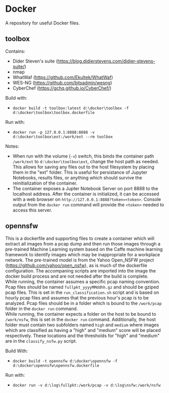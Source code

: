 # Docker
A repository for useful Docker files.

## toolbox
Contains:
  * Dider Steven's suite (https://blog.didierstevens.com/didier-stevens-suite/)
  * nmap
  * WhatWaf (https://github.com/Ekultek/WhatWaf)
  * WES-NG (https://github.com/bitsadmin/wesng)
  * CyberChef (https://gchq.github.io/CyberChef/)
  
Build with:
  * `docker build -t toolbox:latest d:\docker\toolbox -f d:\docker\toolbox\toolbox.dockerfile`
  
Run with:
  * `docker run -p 127.0.0.1:8888:8888 -v d:\docker\toolbox\ext:/work/ext --rm toolbox`
  
Notes:
  * When run with the volume (`-v`) switch, this binds the container path `/work/ext` to `d:\docker\toolbox\ext`, change the host path as needed.  This allows for saving any files out to the host filesystem by placing them in the "ext" folder.  This is useful for persistance of Jupyter Notebooks, results files, or anything which should survive the reinitialization of the container.  
  * The container exposes a Jupter Notebook Server on port 8888 to the localhost address.  After the container is initialized, it can be accessed with a web browser on `http://127.0.0.1:8888?token=<token>`.  Console output from the `docker run` command will provide the `<token>` needed to access this server.

## opennsfw
This is a dockerfile and supporting files to create a container which will extract all images from a pcap dump and then run those images through a pre-trained Machine Learning system based on the Caffe machine learning framework to identify images which may be inappropriate for a workplace network.  The pre-trained model is from the Yahoo Open_NSFW project (https://github.com/yahoo/open_nsfw), as is much of the dockerfile configuration.  The accompaning scripts are imported into the image the docker build process and are not needed after the build is complete.  
While running, the container assumes a specific pcap naming convention.  Pcap files should be named `fullpkt_yyyyMMddhh.gz` and should be gziped pcap files.  This is set in the `run_classification.sh` script and is based on hourly pcap files and assumes that the previous hour's pcap is to be analyzed.  Pcap files should be in a folder which is bound to the `/work/pcap` folder in the `docker run` command.  
While running, the container expects a folder on the host to be bound to `/work/nsfw`, this is set in the `docker run` command.  Additionally, the host folder must contain two subfolders named `high` and `medium` where images which are classified as having a "high" and "medium" score will be placed respectively.  These locations and the thresholds for "high" and "medium" are in the `classify_nsfw.py` script.  

Build With:
  * `docker build -t opennsfw d:\docker\opennsfw -f d:\docker\opennsfw\opennsfw.dockerfile`
  
 Run with:
   * `docker run -v d:\log\fullpkt:/work/pcap -v d:\log\nsfw:/work/nsfw`
